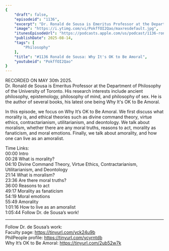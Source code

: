 ```yaml
---
{
	"draft": false,
	"episodeid": "1136",
	"excerpt": "Dr. Ronald de Sousa is Emeritus Professor at the Department of Philosophy of the University of Toronto. His research interests include ancient philosophy, epistemology, philosophy of mind, and philosophy of sex. He is the author of several books, his latest one being Why It's OK to Be Amoral.",
	"image": "https://i.ytimg.com/vi/PokffOI2Qao/maxresdefault.jpg",
	"itunesEpisodeUrl": "https://podcasts.apple.com/us/podcast/1136-ronald-de-sousa-why-its-ok-to-be-amoral/id1451347236?i=1000721983678&uo=4",
	"publishDate": 2025-08-14,
	"tags": [
		"Philosophy"
	],
	"title": "#1136 Ronald de Sousa: Why It's OK to Be Amoral",
	"youtubeid": "PokffOI2Qao"
}
---
```

RECORDED ON MAY 30th 2025.  
Dr. Ronald de Sousa is Emeritus Professor at the Department of Philosophy of the University of Toronto. His research interests include ancient philosophy, epistemology, philosophy of mind, and philosophy of sex. He is the author of several books, his latest one being Why It's OK to Be Amoral.

In this episode, we focus on Why It’s OK to Be Amoral. We first discuss what morality is, and ethical theories such as divine command theory, virtue ethics, contractarianism, utilitarianism, and deontology. We talk about moralism, whether there are any moral truths, reasons to act, morality as fanaticism, and moral emotions. Finally, we talk about amorality, and how one can live as an amoralist.

Time Links:  
<time>00:00</time> Intro  
<time>00:28</time> What is morality?  
<time>04:10</time> Divine Command Theory, Virtue Ethics, Contractarianism, Utilitarianism, and Deontology  
<time>21:14</time> What is moralism?  
<time>23:36</time> Are there moral truths?  
<time>36:00</time> Reasons to act  
<time>49:17</time> Morality as fanaticism  
<time>54:19</time> Moral emotions  
<time>55:49</time> Amorality  
<time>1:01:16</time> How to live as an amoralist  
<time>1:05:44</time> Follow Dr. de Sousa’s work!

---

Follow Dr. de Sousa’s work:  
Faculty page: https://tinyurl.com/yck24u9b  
PhilPeople profile: https://tinyurl.com/ycyrntdb  
Why It’s OK to Be Amoral: https://tinyurl.com/2ub52w7k
